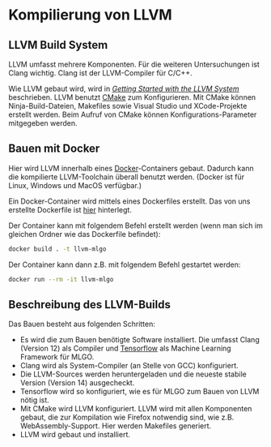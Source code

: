 # Kompilierung von LLVM

## LLVM Build System

LLVM umfasst mehrere Komponenten. Für die weiteren Untersuchungen ist Clang wichtig. Clang ist der LLVM-Compiler für C/C++.

Wie LLVM gebaut wird, wird in [*Getting Started with the LLVM System*](https://llvm.org/docs/GettingStarted.html) beschrieben. LLVM benutzt [CMake](https://cmake.org/) zum Konfigurieren. Mit CMake können Ninja-Build-Dateien, Makefiles sowie Visual Studio und XCode-Projekte erstellt werden. Beim Aufruf von CMake können Konfigurations-Parameter mitgegeben werden.

## Bauen mit Docker

Hier wird LLVM innerhalb eines [Docker](https://www.docker.com/)-Containers gebaut. Dadurch kann die kompilierte LLVM-Toolchain überall benutzt werden. (Docker ist für Linux, Windows und MacOS verfügbar.)

Ein Docker-Container wird mittels eines Dockerfiles erstellt. Das von uns erstellte Dockerfile ist [hier](/praktikum/reinsch_raitzig/Dockerfile) hinterlegt.

Der Container kann mit folgendem Befehl erstellt werden (wenn man sich im gleichen Ordner wie das Dockerfile befindet):
```bash
docker build . -t llvm-mlgo
```

Der Container kann dann z.B. mit folgendem Befehl gestartet werden:
```bash
docker run --rm -it llvm-mlgo
```

## Beschreibung des LLVM-Builds
Das Bauen besteht aus folgenden Schritten:

- Es wird die zum Bauen benötigte Software installiert. Die umfasst Clang (Version 12) als Compiler und [Tensorflow](https://www.tensorflow.org/) als Machine Learning Framework für MLGO.
- Clang wird als System-Compiler (an Stelle von GCC) konfiguriert.
- Die LLVM-Sources werden heruntergeladen und die neueste stabile Version (Version 14) ausgecheckt.
- Tensorflow wird so konfiguriert, wie es für MLGO zum Bauen von LLVM nötig ist.
- Mit CMake wird LLVM konfiguriert. LLVM wird mit allen Komponenten gebaut, die zur Kompilation wie Firefox notwendig sind, wie z.B. WebAssembly-Support. Hier werden Makefiles generiert.
- LLVM wird gebaut und installiert.
